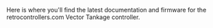 Here is where you'll find the latest documentation and firmware for the retrocontrollers.com Vector Tankage controller.
